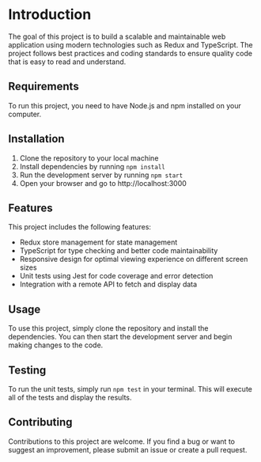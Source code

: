 # Introduction

The goal of this project is to build a scalable and maintainable web application using modern technologies such as Redux and TypeScript. The project follows best practices and coding standards to ensure quality code that is easy to read and understand.

## Requirements

To run this project, you need to have Node.js and npm installed on your computer.

## Installation

1. Clone the repository to your local machine
2. Install dependencies by running `npm install`
3. Run the development server by running `npm start`
4. Open your browser and go to http://localhost:3000

## Features

This project includes the following features:

- Redux store management for state management
- TypeScript for type checking and better code maintainability
- Responsive design for optimal viewing experience on different screen sizes
- Unit tests using Jest for code coverage and error detection
- Integration with a remote API to fetch and display data

## Usage

To use this project, simply clone the repository and install the dependencies. You can then start the development server and begin making changes to the code.

## Testing

To run the unit tests, simply run `npm test` in your terminal. This will execute all of the tests and display the results.

## Contributing

Contributions to this project are welcome. If you find a bug or want to suggest an improvement, please submit an issue or create a pull request.

